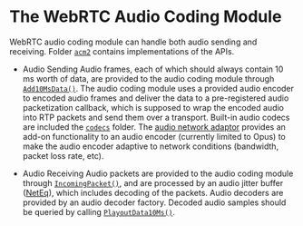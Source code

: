 <?% config.freshness.owner = 'minyue' %?>
<?% config.freshness.reviewed = '2021-04-13' %?>

# The WebRTC Audio Coding Module

WebRTC audio coding module can handle both audio sending and receiving. Folder
[`acm2`][acm2] contains implementations of the APIs.

*   Audio Sending Audio frames, each of which should always contain 10 ms worth
    of data, are provided to the audio coding module through
    [`Add10MsData()`][Add10MsData]. The audio coding module uses a provided
    audio encoder to encoded audio frames and deliver the data to a
    pre-registered audio packetization callback, which is supposed to wrap the
    encoded audio into RTP packets and send them over a transport. Built-in
    audio codecs are included the [`codecs`][codecs] folder. The
    [audio network adaptor][ANA] provides an add-on functionality to an audio
    encoder (currently limited to Opus) to make the audio encoder adaptive to
    network conditions (bandwidth, packet loss rate, etc).

*   Audio Receiving Audio packets are provided to the audio coding module
    through [`IncomingPacket()`][IncomingPacket], and are processed by an audio
    jitter buffer ([NetEq][NetEq]), which includes decoding of the packets.
    Audio decoders are provided by an audio decoder factory. Decoded audio
    samples should be queried by calling [`PlayoutData10Ms()`][PlayoutData10Ms].

[acm2]: https://source.chromium.org/chromium/chromium/src/+/main:third_party/webrtc/modules/audio_coding/acm2/;drc=854d59f7501aac9e9bccfa7b4d1f7f4db7842719
[Add10MsData]: https://source.chromium.org/chromium/chromium/src/+/main:third_party/webrtc/modules/audio_coding/include/audio_coding_module.h;l=136;drc=d82a02c837d33cdfd75121e40dcccd32515e42d6
[codecs]: https://source.chromium.org/chromium/chromium/src/+/main:third_party/webrtc/modules/audio_coding/codecs/;drc=883fea1548d58e0080f98d66fab2e0c744dfb556
[ANA]: https://source.chromium.org/chromium/chromium/src/+/main:third_party/webrtc/modules/audio_coding/audio_network_adaptor/;drc=1f99551775cd876c116d1d90cba94c8a4670d184
[IncomingPacket]: https://source.chromium.org/chromium/chromium/src/+/main:third_party/webrtc/modules/audio_coding/include/audio_coding_module.h;l=192;drc=d82a02c837d33cdfd75121e40dcccd32515e42d6
[NetEq]: https://source.chromium.org/chromium/chromium/src/+/main:third_party/webrtc/modules/audio_coding/neteq/;drc=213dc2cfc5f1b360b1c6fc51d393491f5de49d3d
[PlayoutData10Ms]: https://source.chromium.org/chromium/chromium/src/+/main:third_party/webrtc/modules/audio_coding/include/audio_coding_module.h;l=216;drc=d82a02c837d33cdfd75121e40dcccd32515e42d6
